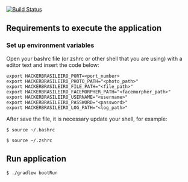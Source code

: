 [![Build Status](https://snap-ci.com/6HK4SqNeCxvb15vzCE4EfxWzz7l6G6gXFHoryMOLJig/build_image)](https://snap-ci.com/ThoughtWorksInc/hackerbrasileiro/branch/master)

## Requirements to execute the application

### Set up environment variables

Open your bashrc file (or zshrc or other shell that you are using) with a editor text and insert the code below:

```
export HACKERBRASILEIRO_PORT=<port_number>
export HACKERBRASILEIRO_PHOTO_PATH="<photo_path>"
export HACKERBRASILEIRO_FILE_PATH="<file_path>"
export HACKERBRASILEIRO_FACEMORPHER_PATH="<facemorpher_path>"
export HACKERBRASILEIRO_USERNAME="<username>"
export HACKERBRASILEIRO_PASSWORD="<password>"
export HACKERBRASILEIRO_LOG_PATH="<log_path>"
```

After save the file, it is necessary update your shell, for example:
```
$ source ~/.bashrc
```

```
$ source ~/.zshrc
```

## Run application

```
$ ./gradlew bootRun
```


